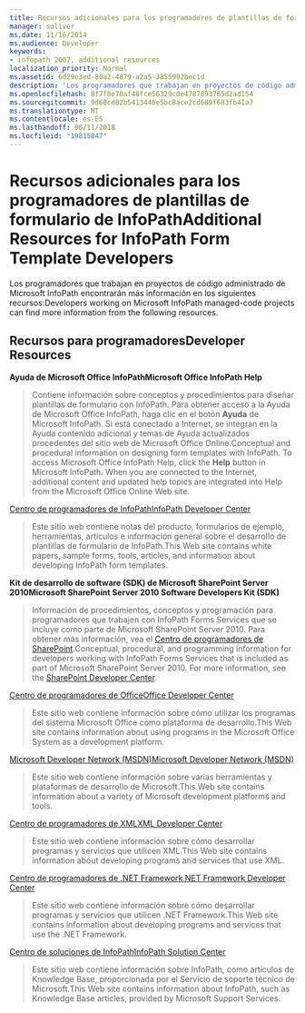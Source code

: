 ```yaml
---
title: Recursos adicionales para los programadores de plantillas de formulario de InfoPath
manager: soliver
ms.date: 11/16/2014
ms.audience: Developer
keywords:
- infopath 2007, additional resources
localization_priority: Normal
ms.assetid: 6d29e3ed-80a2-4879-a2a5-3855992bec1d
description: 'Los programadores que trabajan en proyectos de código administrado de Microsoft InfoPath encontrarán más información en los siguientes recursos:'
ms.openlocfilehash: 8f7f8e70af48fce56329c0e4787893765d2ad154
ms.sourcegitcommit: 9d60cd82b5413446e5bc8ace2cd689f683fb41a7
ms.translationtype: MT
ms.contentlocale: es-ES
ms.lasthandoff: 06/11/2018
ms.locfileid: "19815847"
---
```

# <a name="additional-resources-for-infopath-form-template-developers"></a><span data-ttu-id="cfd95-104">Recursos adicionales para los programadores de plantillas de formulario de InfoPath</span><span class="sxs-lookup"><span data-stu-id="cfd95-104">Additional Resources for InfoPath Form Template Developers</span></span>

<span data-ttu-id="cfd95-105">Los programadores que trabajan en proyectos de código administrado de Microsoft InfoPath encontrarán más información en los siguientes recursos:</span><span class="sxs-lookup"><span data-stu-id="cfd95-105">Developers working on Microsoft InfoPath managed-code projects can find more information from the following resources.</span></span>
  
## <a name="developer-resources"></a><span data-ttu-id="cfd95-106">Recursos para programadores</span><span class="sxs-lookup"><span data-stu-id="cfd95-106">Developer Resources</span></span>

 <span data-ttu-id="cfd95-107">**Ayuda de Microsoft Office InfoPath**</span><span class="sxs-lookup"><span data-stu-id="cfd95-107">**Microsoft Office InfoPath Help**</span></span>
  
> <span data-ttu-id="cfd95-p101">Contiene información sobre conceptos y procedimientos para diseñar plantillas de formulario con InfoPath. Para obtener acceso a la Ayuda de Microsoft Office InfoPath, haga clic en el botón **Ayuda** de Microsoft InfoPath. Si está conectado a Internet, se integran en la Ayuda contenido adicional y temas de Ayuda actualizados procedentes del sitio web de Microsoft Office Online.</span><span class="sxs-lookup"><span data-stu-id="cfd95-p101">Conceptual and procedural information on designing form templates with InfoPath. To access Microsoft Office InfoPath Help, click the **Help** button in Microsoft InfoPath. When you are connected to the Internet, additional content and updated help topics are integrated into Help from the Microsoft Office Online Web site.</span></span> 
    
[<span data-ttu-id="cfd95-111">Centro de programadores de InfoPath</span><span class="sxs-lookup"><span data-stu-id="cfd95-111">InfoPath Developer Center</span></span>](http://go.microsoft.com/fwlink?LinkID=11689)
  
> <span data-ttu-id="cfd95-112">Este sitio web contiene notas del producto, formularios de ejemplo, herramientas, artículos e información general sobre el desarrollo de plantillas de formulario de InfoPath.</span><span class="sxs-lookup"><span data-stu-id="cfd95-112">This Web site contains white papers, sample forms, tools, articles, and information about developing InfoPath form templates.</span></span>
    
 <span data-ttu-id="cfd95-113">**Kit de desarrollo de software (SDK) de Microsoft SharePoint Server 2010**</span><span class="sxs-lookup"><span data-stu-id="cfd95-113">**Microsoft SharePoint Server 2010 Software Developers Kit (SDK)**</span></span>
  
> <span data-ttu-id="cfd95-p102">Información de procedimientos, conceptos y programación para programadores que trabajen con InfoPath Forms Services que se incluye como parte de Microsoft SharePoint Server 2010. Para obtener más información, vea el [Centro de programadores de SharePoint](http://msdn.microsoft.com/en-us/sharepoint/default.aspx).</span><span class="sxs-lookup"><span data-stu-id="cfd95-p102">Conceptual, procedural, and programming information for developers working with InfoPath Forms Services that is included as part of Microsoft SharePoint Server 2010. For more information, see the [SharePoint Developer Center](http://msdn.microsoft.com/en-us/sharepoint/default.aspx).</span></span>
    
[<span data-ttu-id="cfd95-116">Centro de programadores de Office</span><span class="sxs-lookup"><span data-stu-id="cfd95-116">Office Developer Center</span></span>](http://go.microsoft.com/fwlink?LinkID=27128)
  
> <span data-ttu-id="cfd95-117">Este sitio web contiene información sobre cómo utilizar los programas del sistema Microsoft Office como plataforma de desarrollo.</span><span class="sxs-lookup"><span data-stu-id="cfd95-117">This Web site contains information about using programs in the Microsoft Office System as a development platform.</span></span> 
    
[<span data-ttu-id="cfd95-118">Microsoft Developer Network (MSDN)</span><span class="sxs-lookup"><span data-stu-id="cfd95-118">Microsoft Developer Network (MSDN)</span></span>](http://go.microsoft.com/fwlink?LinkId=61826)
  
> <span data-ttu-id="cfd95-119">Este sitio web contiene información sobre varias herramientas y plataformas de desarrollo de Microsoft.</span><span class="sxs-lookup"><span data-stu-id="cfd95-119">This Web site contains information about a variety of Microsoft development platforms and tools.</span></span>
    
[<span data-ttu-id="cfd95-120">Centro de programadores de XML</span><span class="sxs-lookup"><span data-stu-id="cfd95-120">XML Developer Center</span></span>](http://go.microsoft.com/fwlink/?LinkId=61827)
  
> <span data-ttu-id="cfd95-121">Este sitio web contiene información sobre cómo desarrollar programas y servicios que utilicen XML.</span><span class="sxs-lookup"><span data-stu-id="cfd95-121">This Web site contains information about developing programs and services that use XML.</span></span>
    
[<span data-ttu-id="cfd95-122">Centro de programadores de .NET Framework</span><span class="sxs-lookup"><span data-stu-id="cfd95-122">.NET Framework Developer Center</span></span>](http://go.microsoft.com/fwlink/?LinkId=61829)
  
> <span data-ttu-id="cfd95-123">Este sitio web contiene información sobre cómo desarrollar programas y servicios que utilicen .NET Framework.</span><span class="sxs-lookup"><span data-stu-id="cfd95-123">This Web site contains information about developing programs and services that use the .NET Framework.</span></span>
    
[<span data-ttu-id="cfd95-124">Centro de soluciones de InfoPath</span><span class="sxs-lookup"><span data-stu-id="cfd95-124">InfoPath Solution Center</span></span>](http://support.microsoft.com/ph/11303)
  
> <span data-ttu-id="cfd95-125">Este sitio web contiene información sobre InfoPath, como artículos de Knowledge Base, proporcionada por el Servicio de soporte técnico de Microsoft.</span><span class="sxs-lookup"><span data-stu-id="cfd95-125">This Web site contains information about InfoPath, such as Knowledge Base articles, provided by Microsoft Support Services.</span></span>
    

